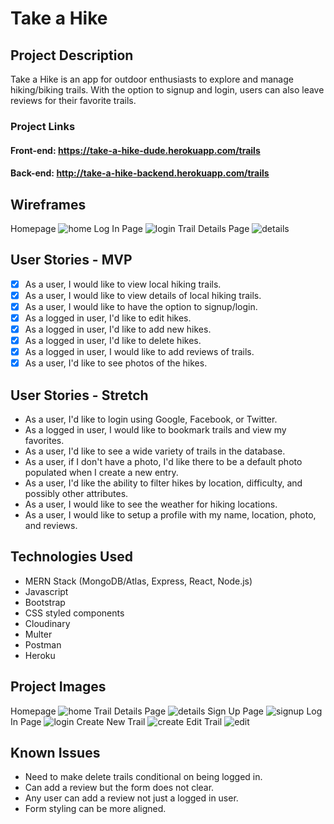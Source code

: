 # Take a Hike 
## Project Description
Take a Hike is an app for outdoor enthusiasts to explore and manage hiking/biking trails. With the option to signup and login, users can also leave reviews for their favorite trails. 

### Project Links
#### Front-end: https://take-a-hike-dude.herokuapp.com/trails
#### Back-end: http://take-a-hike-backend.herokuapp.com/trails 

## Wireframes 
Homepage
![home](./public/wireframes/1_home.png)
Log In Page
![login](./public/wireframes/2_login.png)
Trail Details Page
![details](./public/wireframes/3_details.png)

## User Stories - MVP
- [x] As a user, I would like to view local hiking trails.
- [x] As a user, I would like to view details of local hiking trails.
- [x] As a user, I would like to have the option to signup/login.
- [x] As a logged in user, I'd like to edit hikes.
- [x] As a logged in user, I'd like to add new hikes.
- [x] As a logged in user, I'd like to delete hikes.
- [x] As a logged in user, I would like to add reviews of trails.
- [x] As a user, I'd like to see photos of the hikes.

## User Stories - Stretch 
- As a user, I'd like to login using Google, Facebook, or Twitter.
- As a logged in user, I would like to bookmark trails and view my favorites.
- As a user, I'd like to see a wide variety of trails in the database. 
- As a user, if I don't have a photo, I'd like there to be a default photo populated when I create a new entry.
- As a user, I'd like the ability to filter hikes by location, difficulty, and possibly other attributes.
- As a user, I would like to see the weather for hiking locations. 
- As a user, I would like to setup a profile with my name, location, photo, and reviews.

## Technologies Used 
- MERN Stack (MongoDB/Atlas, Express, React, Node.js)
- Javascript 
- Bootstrap
- CSS styled components
- Cloudinary
- Multer
- Postman
- Heroku

## Project Images
Homepage
![home](./public/project-images/1_home.png)
Trail Details Page
![details](./public/project-images/2_detailspage.png)
Sign Up Page
![signup](./public/project-images/3_signup.png)
Log In Page
![login](./public/project-images/4_login.png)
Create New Trail
![create](./public/project-images/5_newtrail.png)
Edit Trail
![edit](./public/project-images/6_edittrail.png)

## Known Issues 
- Need to make delete trails conditional on being logged in.
- Can add a review but the form does not clear.
- Any user can add a review not just a logged in user.
- Form styling can be more aligned.